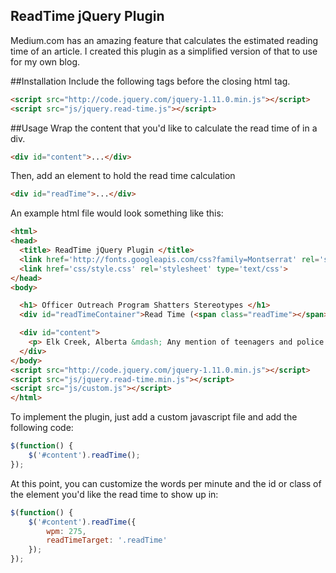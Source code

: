 ## ReadTime jQuery Plugin
Medium.com has an amazing feature that calculates the estimated reading time of an article. I created this plugin as a simplified version of that to use for my own blog. 

##Installation
Include the following tags before the closing html tag.
```html
<script src="http://code.jquery.com/jquery-1.11.0.min.js"></script>
<script src="js/jquery.read-time.js"></script>
```
##Usage
Wrap the content that you'd like to calculate the read time of in a div.
```html
<div id="content">...</div>
```
Then, add an element to hold the read time calculation
```html
<div id="readTime">...</div>
```
An example html file would look something like this:
```html
<html>
<head>
  <title> ReadTime jQuery Plugin </title>
  <link href='http://fonts.googleapis.com/css?family=Montserrat' rel='stylesheet' type='text/css'>
  <link href='css/style.css' rel='stylesheet' type='text/css'>
</head>
<body>

  <h1> Officer Outreach Program Shatters Stereotypes </h1>
  <div id="readTimeContainer">Read Time (<span class="readTime"></span>)</div> 

  <div id="content">
    <p> Elk Creek, Alberta &mdash; Any mention of teenagers and police officers in the same setting generally conjures up images of wild house parties getting busted-which is precisely the image Sgt. Karin Occino wants to change. </p>    
  </div>
</body>
<script src="http://code.jquery.com/jquery-1.11.0.min.js"></script>
<script src="js/jquery.read-time.min.js"></script>
<script src="js/custom.js"></script>
</html>
```

To implement the plugin, just add a custom javascript file and add the following code:
```javascript
$(function() {
    $('#content').readTime();
});
```

At this point, you can customize the words per minute and the id or class of the element you'd like the read time to show up in:
```javascript
$(function() {
    $('#content').readTime({
        wpm: 275,
        readTimeTarget: '.readTime'
    });
});
```